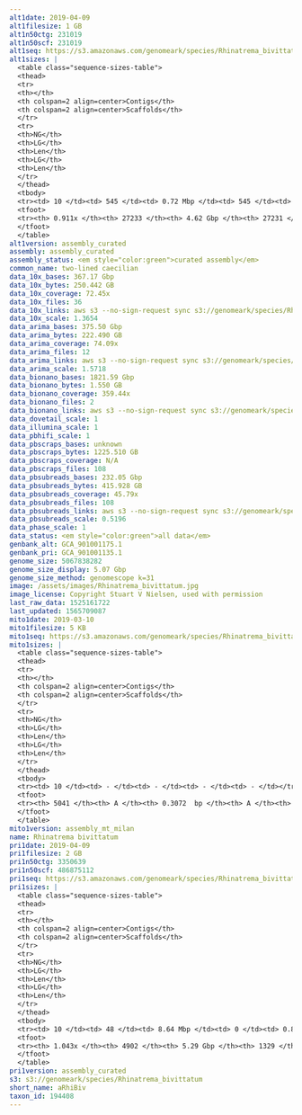 ```yaml
---
alt1date: 2019-04-09
alt1filesize: 1 GB
alt1n50ctg: 231019
alt1n50scf: 231019
alt1seq: https://s3.amazonaws.com/genomeark/species/Rhinatrema_bivittatum/aRhiBiv1/assembly_curated/aRhiBiv1.alt.cur.20190409.fasta.gz
alt1sizes: |
  <table class="sequence-sizes-table">
  <thead>
  <tr>
  <th></th>
  <th colspan=2 align=center>Contigs</th>
  <th colspan=2 align=center>Scaffolds</th>
  </tr>
  <tr>
  <th>NG</th>
  <th>LG</th>
  <th>Len</th>
  <th>LG</th>
  <th>Len</th>
  </tr>
  </thead>
  <tbody>
  <tr><td> 10 </td><td> 545 </td><td> 0.72 Mbp </td><td> 545 </td><td> 0.72 Mbp </td></tr>  <tr><td> 20 </td><td> 1391 </td><td> 0.51 Mbp </td><td> 1391 </td><td> 0.51 Mbp </td></tr>  <tr><td> 30 </td><td> 2523 </td><td> 0.39 Mbp </td><td> 2523 </td><td> 0.39 Mbp </td></tr>  <tr><td> 40 </td><td> 4006 </td><td> 0.30 Mbp </td><td> 4006 </td><td> 0.30 Mbp </td></tr>  <tr style="background-color:#cccccc;"><td> 50 </td><td> 5940 </td><td> 0.23 Mbp </td><td> 5940 </td><td> 0.23 Mbp </td></tr>  <tr><td> 60 </td><td> 8452 </td><td> 0.18 Mbp </td><td> 8452 </td><td> 0.18 Mbp </td></tr>  <tr><td> 70 </td><td> 11779 </td><td> 0.13 Mbp </td><td> 11779 </td><td> 0.13 Mbp </td></tr>  <tr><td> 80 </td><td> 16417 </td><td> 89.74 Kbp </td><td> 16417 </td><td> 89.74 Kbp </td></tr>  <tr><td> 90 </td><td> 24732 </td><td> 32.97 Kbp </td><td> 24732 </td><td> 32.97 Kbp </td></tr>  <tr><td> 100 </td><td> - </td><td> - </td><td> - </td><td> - </td></tr>  </tbody>
  <tfoot>
  <tr><th> 0.911x </th><th> 27233 </th><th> 4.62 Gbp </th><th> 27231 </th><th> 4.62 Gbp </th></tr>
  </tfoot>
  </table>
alt1version: assembly_curated
assembly: assembly_curated
assembly_status: <em style="color:green">curated assembly</em>
common_name: two-lined caecilian
data_10x_bases: 367.17 Gbp
data_10x_bytes: 250.442 GB
data_10x_coverage: 72.45x
data_10x_files: 36
data_10x_links: aws s3 --no-sign-request sync s3://genomeark/species/Rhinatrema_bivittatum/aRhiBiv1/genomic_data/10x/ .<br>
data_10x_scale: 1.3654
data_arima_bases: 375.50 Gbp
data_arima_bytes: 222.490 GB
data_arima_coverage: 74.09x
data_arima_files: 12
data_arima_links: aws s3 --no-sign-request sync s3://genomeark/species/Rhinatrema_bivittatum/aRhiBiv1/genomic_data/arima/ .<br>
data_arima_scale: 1.5718
data_bionano_bases: 1821.59 Gbp
data_bionano_bytes: 1.550 GB
data_bionano_coverage: 359.44x
data_bionano_files: 2
data_bionano_links: aws s3 --no-sign-request sync s3://genomeark/species/Rhinatrema_bivittatum/aRhiBiv1/genomic_data/bionano/ .<br>
data_dovetail_scale: 1
data_illumina_scale: 1
data_pbhifi_scale: 1
data_pbscraps_bases: unknown
data_pbscraps_bytes: 1225.510 GB
data_pbscraps_coverage: N/A
data_pbscraps_files: 108
data_pbsubreads_bases: 232.05 Gbp
data_pbsubreads_bytes: 415.928 GB
data_pbsubreads_coverage: 45.79x
data_pbsubreads_files: 108
data_pbsubreads_links: aws s3 --no-sign-request sync s3://genomeark/species/Rhinatrema_bivittatum/aRhiBiv1/genomic_data/pacbio/ . --exclude "*scraps.bam* --exclude "*ccs.bam*"<br>
data_pbsubreads_scale: 0.5196
data_phase_scale: 1
data_status: <em style="color:green">all data</em>
genbank_alt: GCA_901001175.1
genbank_pri: GCA_901001135.1
genome_size: 5067838282
genome_size_display: 5.07 Gbp
genome_size_method: genomescope k=31
image: /assets/images/Rhinatrema_bivittatum.jpg
image_license: Copyright Stuart V Nielsen, used with permission
last_raw_data: 1525161722
last_updated: 1565709087
mito1date: 2019-03-10
mito1filesize: 5 KB
mito1seq: https://s3.amazonaws.com/genomeark/species/Rhinatrema_bivittatum/aRhiBiv1/assembly_mt_milan/aRhiBiv1.MT.20190310.fasta.gz
mito1sizes: |
  <table class="sequence-sizes-table">
  <thead>
  <tr>
  <th></th>
  <th colspan=2 align=center>Contigs</th>
  <th colspan=2 align=center>Scaffolds</th>
  </tr>
  <tr>
  <th>NG</th>
  <th>LG</th>
  <th>Len</th>
  <th>LG</th>
  <th>Len</th>
  </tr>
  </thead>
  <tbody>
  <tr><td> 10 </td><td> - </td><td> - </td><td> - </td><td> - </td></tr>  <tr><td> 20 </td><td> - </td><td> - </td><td> - </td><td> - </td></tr>  <tr><td> 30 </td><td> - </td><td> - </td><td> - </td><td> - </td></tr>  <tr><td> 40 </td><td> - </td><td> - </td><td> - </td><td> - </td></tr>  <tr style="background-color:#cccccc;"><td> 50 </td><td> - </td><td style="background-color:#ff8888;"> - </td><td> - </td><td style="background-color:#ff8888;"> - </td></tr>  <tr><td> 60 </td><td> - </td><td> - </td><td> - </td><td> - </td></tr>  <tr><td> 70 </td><td> - </td><td> - </td><td> - </td><td> - </td></tr>  <tr><td> 80 </td><td> - </td><td> - </td><td> - </td><td> - </td></tr>  <tr><td> 90 </td><td> - </td><td> - </td><td> - </td><td> - </td></tr>  <tr><td> 100 </td><td> - </td><td> - </td><td> - </td><td> - </td></tr>  </tbody>
  <tfoot>
  <tr><th> 5041 </th><th> A </th><th> 0.3072  bp </th><th> A </th><th> 0.3072  bp </th></tr>
  </tfoot>
  </table>
mito1version: assembly_mt_milan
name: Rhinatrema bivittatum
pri1date: 2019-04-09
pri1filesize: 2 GB
pri1n50ctg: 3350639
pri1n50scf: 486875112
pri1seq: https://s3.amazonaws.com/genomeark/species/Rhinatrema_bivittatum/aRhiBiv1/assembly_curated/aRhiBiv1.pri.cur.20190409.fasta.gz
pri1sizes: |
  <table class="sequence-sizes-table">
  <thead>
  <tr>
  <th></th>
  <th colspan=2 align=center>Contigs</th>
  <th colspan=2 align=center>Scaffolds</th>
  </tr>
  <tr>
  <th>NG</th>
  <th>LG</th>
  <th>Len</th>
  <th>LG</th>
  <th>Len</th>
  </tr>
  </thead>
  <tbody>
  <tr><td> 10 </td><td> 48 </td><td> 8.64 Mbp </td><td> 0 </td><td> 0.84 Gbp </td></tr>  <tr><td> 20 </td><td> 117 </td><td> 6.48 Mbp </td><td> 1 </td><td> 0.83 Gbp </td></tr>  <tr><td> 30 </td><td> 206 </td><td> 5.07 Mbp </td><td> 1 </td><td> 0.83 Gbp </td></tr>  <tr><td> 40 </td><td> 318 </td><td> 4.08 Mbp </td><td> 2 </td><td> 0.60 Gbp </td></tr>  <tr style="background-color:#cccccc;"><td> 50 </td><td> 455 </td><td style="background-color:#88ff88;"> 3.35 Mbp </td><td> 3 </td><td style="background-color:#88ff88;"> 486.88 Mbp </td></tr>  <tr><td> 60 </td><td> 623 </td><td> 2.70 Mbp </td><td> 4 </td><td> 387.03 Mbp </td></tr>  <tr><td> 70 </td><td> 838 </td><td> 2.05 Mbp </td><td> 6 </td><td> 313.51 Mbp </td></tr>  <tr><td> 80 </td><td> 1128 </td><td> 1.49 Mbp </td><td> 7 </td><td> 277.53 Mbp </td></tr>  <tr><td> 90 </td><td> 1560 </td><td> 0.89 Mbp </td><td> 10 </td><td> 103.41 Mbp </td></tr>  <tr><td> 100 </td><td> 2556 </td><td> 0.25 Mbp </td><td> 16 </td><td> 63.94 Mbp </td></tr>  </tbody>
  <tfoot>
  <tr><th> 1.043x </th><th> 4902 </th><th> 5.29 Gbp </th><th> 1329 </th><th> 5.32 Gbp </th></tr>
  </tfoot>
  </table>
pri1version: assembly_curated
s3: s3://genomeark/species/Rhinatrema_bivittatum
short_name: aRhiBiv
taxon_id: 194408
---
```

